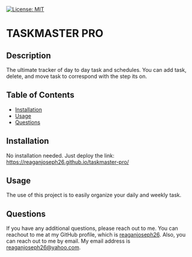 
  [![License: MIT](https://img.shields.io/badge/License-MIT-yellow.svg)]()

  # TASKMASTER PRO 

  ## Description
  The ultimate tracker of day to day task and schedules. You can add task, delete, and move task to correspond with the step its on. 

  ## Table of Contents
  * [Installation](#installation)
  * [Usage](#usage)
  * [Questions](#questions)
  

  ## Installation
  No installation needed. Just deploy the link: https://reaganjoseph26.github.io/taskmaster-pro/

  ## Usage
  The use of this project is to easily organize your daily and weekly task.


  ## Questions
  If you have any additional questions, please reach out to me. 
  You can reachout to me at my GitHub profile, which is [reaganjoseph26](https://github.com/reaganjoseph26).
  Also, you can reach out to me by email. My email address is reaganjoseph26@yahoo.com. 
  